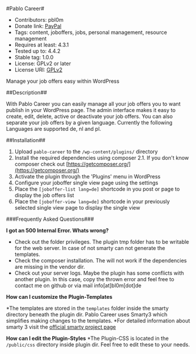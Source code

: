 #Pablo Career#
* Contributors: pbl0m
* Donate link: [PayPal](https://www.paypal.com/cgi-bin/webscr?cmd=_s-xclick&hosted_button_id=9SLVDBUGATJHC)
* Tags: content, joboffers, jobs, personal management, resource management
* Requires at least: 4.3.1
* Tested up to: 4.4.2
* Stable tag: 1.0.0
* License: GPLv2 or later
* License URI: [GPLv2](http://www.gnu.org/licenses/gpl-2.0.html)

Manage your job offers easy within WordPress

##Description##

With Pablo Career you can easily manage all your job offers you to want publish in your WordPress page. The admin interface makes
it easy to create, edit, delete, active or deactivate your job offers. You can also separate your job offers by a given language.
Currently the following Languages are supported de, nl and pl.


##Installation##

1. Upload `pablo-career` to the `/wp-content/plugins/` directory
2. Install the required dependencies using composer
2.1. If you don't know composer check out [https://getcomposer.org/](https://getcomposer.org/)
3. Activate the plugin through the 'Plugins' menu in WordPress
4. Configure your joboffer single view page using the settings
5. Place the `[joboffer-list lang=de]` shortcode in you post or page to display the job offers list
6. Place the `[joboffer-view lang=de]` shortcode in your previously selected single view page to display the single view

###Frequently Asked Questions###

**I got an 500 Internal Error. Whats wrong?**

* Check out the folder privileges. The plugin tmp folder has to be writable for the web server. In case of not smarty can not generate the templates.
* Check the composer installation. The will not work if the dependencies are missing in the vendor dir.
* Check out your server logs. Maybe the plugin has some conflicts with another plugin. In this case, copy the thrown error and feel free to contact me on github or via mail info[at]bl0m[dot]de


**How can I customize the Plugin-Templates**

*The templates are stored in the `templates` folder inside the smarty directory beneath the plugin dir. Pablo Career uses Smarty3 which simplifies making changes to the templates.
*For detailed information about smarty 3 visit the [official smarty project page](http://www.smarty.net/)

**How can I edit the Plugin-Styles**
*The Plugin-CSS is located in the `/public/css` directory inside plugin dir. Feel free to edit these to your needs.